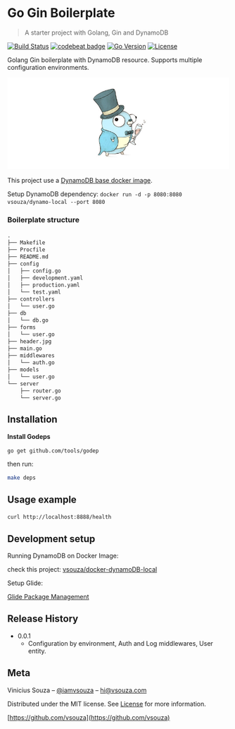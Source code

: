 # Go Gin Boilerplate
> A starter project with Golang, Gin and DynamoDB

[![Build Status][travis-image]][travis-url]
[![codebeat badge](https://codebeat.co/badges/ed248580-942c-4ffc-919f-d3681d28a799)](https://codebeat.co/projects/github-com-vsouza-go-gin-boilerplate)
[![Go Version][go-image]][go-url]
[![License][license-image]][license-url]


Golang Gin boilerplate with DynamoDB resource. Supports multiple configuration environments.

![](header.jpg)

This project use a [DynamoDB base docker image](https://github.com/vsouza/docker-dynamoDB-local).

Setup DynamoDB dependency:  `docker run -d -p 8080:8080 vsouza/dynamo-local --port 8080`

### Boilerplate structure

```
.
├── Makefile
├── Procfile
├── README.md
├── config
│   ├── config.go
│   ├── development.yaml
│   ├── production.yaml
│   └── test.yaml
├── controllers
│   └── user.go
├── db
│   └── db.go
├── forms
│   └── user.go
├── header.jpg
├── main.go
├── middlewares
│   └── auth.go
├── models
│   └── user.go
└── server
    ├── router.go
    └── server.go
```

## Installation

__Install Godeps__

`go get github.com/tools/godep`

then run:

```sh
make deps
```

## Usage example

`curl http://localhost:8888/health`

## Development setup

Running DynamoDB on Docker Image:

check this project: [vsouza/docker-dynamoDB-local](https://github.com/vsouza/docker-dynamoDB-local)

Setup Glide:

[Glide Package Management](https://glide.sh)

## Release History

* 0.0.1
    * Configuration by environment, Auth and Log middlewares, User entity.

## Meta

Vinicius Souza – [@iamvsouza](https://twitter.com/iamvsouza) – hi@vsouza.com

Distributed under the MIT license. See [License](https://vsouza.mit-license.org) for more information.

[https://github.com/vsouza](https://github.com/vsouza)

[go-image]: https://img.shields.io/badge/Go--version-1.9-blue.svg
[go-url]: https://golang.org/doc/go1.9
[travis-image]: https://travis-ci.org/vsouza/go-gin-boilerplate.svg?branch=master
[travis-url]: https://travis-ci.org/vsouza/go-gin-boilerplate
[license-image]: https://img.shields.io/badge/License-MIT-blue.svg
[license-url]: https://vsouza.mit-license.org
